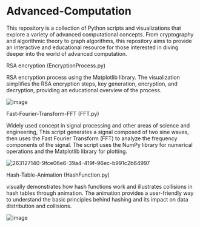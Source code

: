 # Advanced-Computation
This repository is a collection of Python scripts and visualizations that explore a variety of advanced computational concepts. From cryptography and algorithmic theory to graph algorithms, this repository aims to provide an interactive and educational resource for those interested in diving deeper into the world of advanced computation.

RSA encryption (EncryptionProcess.py)

RSA encryption process using the Matplotlib library. The visualization simplifies the RSA encryption steps, key generation, encryption, and decryption, providing an educational overview of the process.

![image](https://github.com/Mistydoe033/Advanced-Computation-/assets/92670917/d4455797-7813-478b-9fdb-469e587c8993)

Fast-Fourier-Transform-FFT (FFT.py)

Widely used concept in signal processing and other areas of science and engineering, This script generates a signal composed of two sine waves, then uses the Fast Fourier Transform (FFT) to analyze the frequency components of the signal. The script uses the NumPy library for numerical operations and the Matplotlib library for plotting.

![263127140-9fce06e6-39a4-419f-96ec-b991c2b64997](https://github.com/Mistydoe033/Advanced-Computation-/assets/92670917/bc9cfe02-63fb-4057-8283-bf61f334e35d)



Hash-Table-Animation (HashFunction.py)

visually demonstrates how hash functions work and illustrates collisions in hash tables through animation. The animation provides a user-friendly way to understand the basic principles behind hashing and its impact on data distribution and collisions.

![image](https://github.com/Mistydoe033/Advanced-Computation-/assets/92670917/912acfa4-35a5-43c5-aba9-0f8adbe03954)



